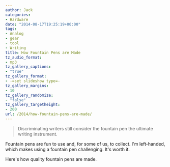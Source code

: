 ```yaml
---
author: Jack
categories:
- Hardware
date: "2014-08-17T19:25:19+00:00"
tags:
- Analog
- gear
- tool
- Writing
title: How Fountain Pens are Made
tz_audio_format:
- mp3
tz_gallery_captions:
- "true"
tz_gallery_format:
- -=set slideshow type=-
tz_gallery_margins:
- 10
tz_gallery_randomize:
- "false"
tz_gallery_targetheight:
- 200
url: /2014/how-fountain-pens-are-made/
---
```


<div>
</div>

> Discriminating writers still consider the fountain pen the ultimate writing instrument.

Fountain pens are fun to use and, for some of us, to collect. I'm left-handed, which makes using a fountain pen challenging. It's worth it.

Here's how quality fountain pens are made.

<span class="embed-youtube" style="text-align:center; display: block;"></span> 

&nbsp;